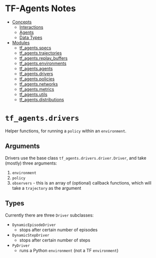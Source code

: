 # TF-Agents Notes

  - [Concepts](./concepts.md)
    - [Interactions](./concepts.md#Interactions)
    - [Agents](./concepts.md#Agents)
    - [Data Types](./concepts.md#data-types)
  - [Modules](./modules.md)
    - [tf_agents.specs](./tfagents_specs.md)
    - [tf_agents.trajectories](./tfagents_trajectories.md)
    - [tf_agents.replay_buffers](./tfagents_replay_buffers.md)
    - [tf_agents.environments](./tfagents_environments.md)
    - [tf_agents.agents](./tfagents_agents.md)
    - [tf_agents.drivers](./tfagents_drivers.md)
    - [tf_agents.policies](./tfagents_policies.md)
    - [tf_agents.networks](./tfagents_networks.md)
    - [tf_agents.metrics](./tfagents_metrics.md)
    - [tf_agents.utils](./tfagents_utils.md)
    - [tf_agents.distributions](./tfagents_distributions.md)

# `tf_agents.drivers`

Helper functions, for running a `policy` within an `environment`.

## Arguments

Drivers use the base class `tf_agents.drivers.driver.Driver`, and take (mostly) three arguments:

  1. `environment`
  2. `policy`
  3. `observers`
    - this is an array of (optional) callback functions, which will take a `trajectory` as the argument

## Types

Currently there are three `Driver` subclasses:

  - `DynamicEpisodeDriver`
    - stops after certain number of episodes
  - `DynamicStepDriver`
    - stops after certain number of steps
  - `PyDriver`
    - runs a Python `environment` (not a TF `environment`)
